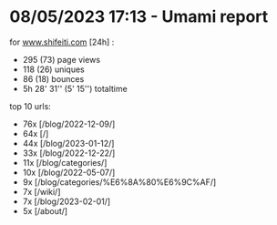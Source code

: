 # 08/05/2023 17:13 - Umami report
for www.shifeiti.com [24h] :

 - 295 (73) page views
 - 118 (26) uniques
 - 86 (18) bounces
 - 5h 28' 31'' (5' 15'') totaltime


top 10 urls:
 - 76x [/blog/2022-12-09/]
 - 64x [/]
 - 44x [/blog/2023-01-12/]
 - 33x [/blog/2022-12-22/]
 - 11x [/blog/categories/]
 - 10x [/blog/2022-05-07/]
 - 9x [/blog/categories/%E6%8A%80%E6%9C%AF/]
 - 7x [/wiki/]
 - 7x [/blog/2023-02-01/]
 - 5x [/about/]


